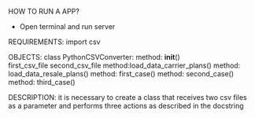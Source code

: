 HOW TO RUN A APP? 
   - Open terminal and run server 

REQUIREMENTS:
   import csv 


OBJECTS:
class PythonCSVConverter:
      method: __init__()    
                    first_csv_file
                    second_csv_file
      method:load_data_carrier_plans()
      method: load_data_resale_plans()
      method: first_case()
      method: second_case()
      method: third_case()


DESCRIPTION: 
    it is necessary to create a class that receives two csv files as
    a parameter and performs three actions as described in the docstring